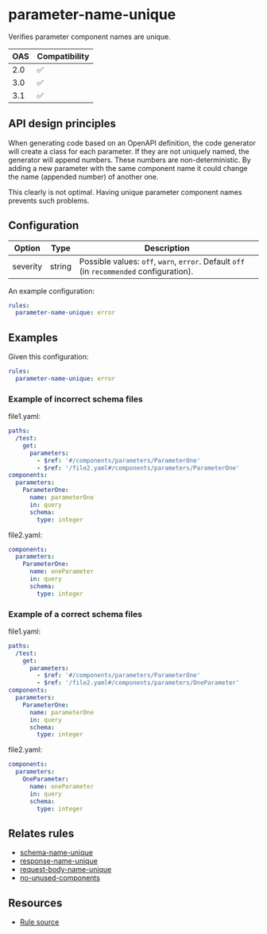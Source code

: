# parameter-name-unique

Verifies parameter component names are unique.

|OAS|Compatibility|
|---|---|
|2.0|✅|
|3.0|✅|
|3.1|✅|


## API design principles

When generating code based on an OpenAPI definition, the code generator will create a class for each parameter.
If they are not uniquely named, the generator will append numbers.
These numbers are non-deterministic.
By adding a new parameter with the same component name it could change the name (appended number) of another one.

This clearly is not optimal. Having unique parameter component names prevents such problems.

## Configuration

|Option|Type| Description                                                                              |
|---|---|------------------------------------------------------------------------------------------|
|severity|string| Possible values: `off`, `warn`, `error`. Default `off` (in `recommended` configuration). |

An example configuration:

```yaml
rules:
  parameter-name-unique: error
```

## Examples


Given this configuration:

```yaml
rules:
  parameter-name-unique: error
```

### Example of **incorrect** schema files

file1.yaml:
```yaml
paths:
  /test:
    get:
      parameters:
        - $ref: '#/components/parameters/ParameterOne'
        - $ref: '/file2.yaml#/components/parameters/ParameterOne'
components:
  parameters:
    ParameterOne:
      name: parameterOne
      in: query
      schema:
        type: integer
```

file2.yaml:
```yaml
components:
  parameters:
    ParameterOne:
      name: oneParameter
      in: query
      schema:
        type: integer
```

### Example of a **correct** schema files

file1.yaml:
```yaml
paths:
  /test:
    get:
      parameters:
        - $ref: '#/components/parameters/ParameterOne'
        - $ref: '/file2.yaml#/components/parameters/OneParameter'
components:
  parameters:
    ParameterOne:
      name: parameterOne
      in: query
      schema:
        type: integer
```

file2.yaml:
```yaml
components:
  parameters:
    OneParameter:
      name: oneParameter
      in: query
      schema:
        type: integer
```

## Relates rules

- [schema-name-unique](./schema-name-unique.md)
- [response-name-unique](./response-name-unique.md)
- [request-body-name-unique](./request-body-name-unique.md)
- [no-unused-components](./no-unused-components.md)

## Resources

- [Rule source](https://github.com/Redocly/redocly-cli/blob/main/packages/core/src/rules/common/parameter-name-unique.ts)
